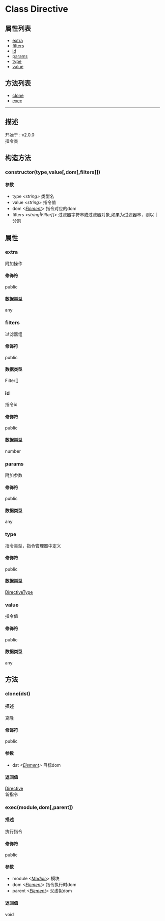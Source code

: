 # Class Directive
## 属性列表
+ [extra](#PROP_extra)
+ [filters](#PROP_filters)
+ [id](#PROP_id)
+ [params](#PROP_params)
+ [type](#PROP_type)
+ [value](#PROP_value)
  
## 方法列表
+ [clone](#METHOD_clone)
+ [exec](#METHOD_exec)
  
---
## 描述
<font class="since">开始于 : v2.0.0</font>  
指令类  
## 构造方法
### <a id="METHOD_constructor">constructor(type,value[,dom[,filters]])</a>
#### 参数
+ type *&lt;<font class='datatype'>string</font>&gt;*  	类型名
+ value *&lt;<font class='datatype'>string</font>&gt;* 	指令值
+ dom *&lt;<font class='datatype'>[Element](/webroute/api/element)</font>&gt;*       指令对应的dom
+ filters *&lt;<font class='datatype'>string|Filter[]</font>&gt;*   过滤器字符串或过滤器对象,如果为过滤器串，则以｜分割
  
## 属性
### <a id="PROP_extra">extra</a>
附加操作  
#### 修饰符
<font class="modifier">public</font>  
#### 数据类型
<font class='datatype'>any</font>  
### <a id="PROP_filters">filters</a>
过滤器组  
#### 修饰符
<font class="modifier">public</font>  
#### 数据类型
<font class='datatype'>Filter[]</font>  
### <a id="PROP_id">id</a>
指令id  
#### 修饰符
<font class="modifier">public</font>  
#### 数据类型
<font class='datatype'>number</font>  
### <a id="PROP_params">params</a>
附加参数  
#### 修饰符
<font class="modifier">public</font>  
#### 数据类型
<font class='datatype'>any</font>  
### <a id="PROP_type">type</a>
指令类型，指令管理器中定义  
#### 修饰符
<font class="modifier">public</font>  
#### 数据类型
<font class='datatype'>[DirectiveType](/webroute/api/directivetype)</font>  
### <a id="PROP_value">value</a>
指令值  
#### 修饰符
<font class="modifier">public</font>  
#### 数据类型
<font class='datatype'>any</font>  
## 方法
### <a id="METHOD_clone">clone(dst)</a>
#### 描述
克隆  
#### 修饰符
<font class="modifier">public</font>  
#### 参数
+ dst *&lt;<font class='datatype'>[Element](/webroute/api/element)</font>&gt;*   目标dom
  
#### 返回值
<font class='datatype'>[Directive](/webroute/api/directive)</font>  
新指令  
### <a id="METHOD_exec">exec(module,dom[,parent])</a>
#### 描述
执行指令  
#### 修饰符
<font class="modifier">public</font>  
#### 参数
+ module *&lt;<font class='datatype'>[Module](/webroute/api/module)</font>&gt;*    模块
+ dom *&lt;<font class='datatype'>[Element](/webroute/api/element)</font>&gt;*       指令执行时dom
+ parent *&lt;<font class='datatype'>[Element](/webroute/api/element)</font>&gt;*    父虚拟dom
  
#### 返回值
void  
